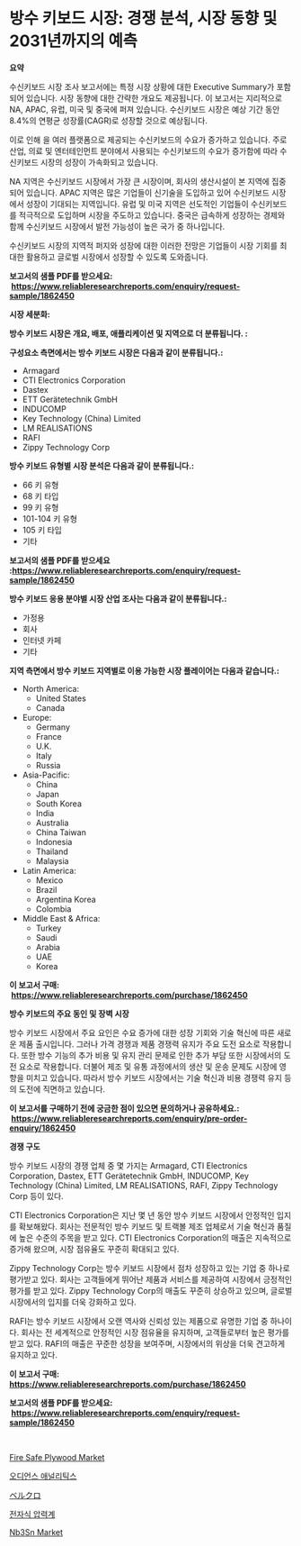<p><h1>방수 키보드 시장: 경쟁 분석, 시장 동향 및 2031년까지의 예측</h1></p><p><strong>요약</strong></p>
<p><p>수신키보드 시장 조사 보고서에는 특정 시장 상황에 대한 Executive Summary가 포함되어 있습니다. 시장 동향에 대한 간략한 개요도 제공됩니다. 이 보고서는 지리적으로 NA, APAC, 유럽, 미국 및 중국에 퍼져 있습니다. 수신키보드 시장은 예상 기간 동안 8.4%의 연평균 성장률(CAGR)로 성장할 것으로 예상됩니다.</p><p>이로 인해 을 여러 플랫폼으로 제공되는 수신키보드의 수요가 증가하고 있습니다. 주로 산업, 의료 및 엔터테인먼트 분야에서 사용되는 수신키보드의 수요가 증가함에 따라 수신키보드 시장의 성장이 가속화되고 있습니다.</p><p>NA 지역은 수신키보드 시장에서 가장 큰 시장이며, 회사의 생산시설이 본 지역에 집중되어 있습니다. APAC 지역은 많은 기업들이 신기술을 도입하고 있어 수신키보드 시장에서 성장이 기대되는 지역입니다. 유럽 및 미국 지역은 선도적인 기업들이 수신키보드를 적극적으로 도입하며 시장을 주도하고 있습니다. 중국은 급속하게 성장하는 경제와 함께 수신키보드 시장에서 발전 가능성이 높은 국가 중 하나입니다.</p><p>수신키보드 시장의 지역적 퍼지와 성장에 대한 이러한 전망은 기업들이 시장 기회를 최대한 활용하고 글로벌 시장에서 성장할 수 있도록 도와줍니다.</p></p>
<p><strong>보고서의 샘플 PDF를 받으세요: &nbsp;<a href="https://www.reliableresearchreports.com/enquiry/request-sample/1862450">https://www.reliableresearchreports.com/enquiry/request-sample/1862450</a></strong></p>
<p><strong>시장 세분화:</strong></p>
<p><strong> 방수 키보드 시장은 개요, 배포, 애플리케이션 및 지역으로 더 분류됩니다. :</strong></p>
<p><strong>구성요소 측면에서는 방수 키보드 시장은 다음과 같이 분류됩니다.:</strong></p>
<p><ul><li>Armagard</li><li>CTI Electronics Corporation</li><li>Dastex</li><li>ETT Gerätetechnik GmbH</li><li>INDUCOMP</li><li>Key Technology (China) Limited</li><li>LM REALISATIONS</li><li>RAFI</li><li>Zippy Technology Corp</li></ul></p>
<p><strong> 방수 키보드 유형별 시장 분석은 다음과 같이 분류됩니다.:</strong></p>
<p><ul><li>66 키 유형</li><li>68 키 타입</li><li>99 키 유형</li><li>101-104 키 유형</li><li>105 키 타입</li><li>기타</li></ul></p>
<p><strong>보고서의 샘플 PDF를 받으세요 :<a href="https://www.reliableresearchreports.com/enquiry/request-sample/1862450">https://www.reliableresearchreports.com/enquiry/request-sample/1862450</a></strong></p>
<p><strong> 방수 키보드 응용 분야별 시장 산업 조사는 다음과 같이 분류됩니다.:</strong></p>
<p><ul><li>가정용</li><li>회사</li><li>인터넷 카페</li><li>기타</li></ul></p>
<p><strong>지역 측면에서 방수 키보드 지역별로 이용 가능한 시장 플레이어는 다음과 같습니다.:</strong></p>
<p><ul>
    <li>
        North America:
        <ul>
            <li>United States</li>
            <li>Canada</li>
        </ul>
    </li>
    <li>
        Europe:
        <ul>
            <li>Germany</li>
            <li>France</li>
            <li>U.K.</li>
            <li>Italy</li>
            <li>Russia</li>
        </ul>
    </li>
    <li>
        Asia-Pacific:
        <ul>
            <li>China</li>
            <li>Japan</li>
            <li>South Korea</li>
            <li>India</li>
            <li>Australia</li>
            <li>China Taiwan</li>
            <li>Indonesia</li>
            <li>Thailand</li>
            <li>Malaysia</li>
        </ul>
    </li>
    <li>
        Latin America:
        <ul>
            <li>Mexico</li>
            <li>Brazil</li>
            <li>Argentina Korea</li>
            <li>Colombia</li>
        </ul>
    </li>
    <li>
        Middle East & Africa:
        <ul>
            <li>Turkey</li>
            <li>Saudi</li>
            <li>Arabia</li>
            <li>UAE</li>
            <li>Korea</li>
        </ul>
    </li>
    </ul></p>
<p><strong>이 보고서 구매: &nbsp;<a href="https://www.reliableresearchreports.com/purchase/1862450">https://www.reliableresearchreports.com/purchase/1862450</a></strong></p>
<p><strong>방수 키보드의 주요 동인 및 장벽 시장</strong></p>
<p><p>방수 키보드 시장에서 주요 요인은 수요 증가에 대한 성장 기회와 기술 혁신에 따른 새로운 제품 출시입니다. 그러나 가격 경쟁과 제품 경쟁력 유지가 주요 도전 요소로 작용합니다. 또한 방수 기능의 추가 비용 및 유지 관리 문제로 인한 추가 부담 또한 시장에서의 도전 요소로 작용합니다. 더불어 제조 및 유통 과정에서의 생산 및 운송 문제도 시장에 영향을 미치고 있습니다. 따라서 방수 키보드 시장에서는 기술 혁신과 비용 경쟁력 유지 등의 도전에 직면하고 있습니다.</p></p>
<p><strong>이 보고서를 구매하기 전에 궁금한 점이 있으면 문의하거나 공유하세요.: &nbsp;<a href="https://www.reliableresearchreports.com/enquiry/pre-order-enquiry/1862450">https://www.reliableresearchreports.com/enquiry/pre-order-enquiry/1862450</a></strong></p>
<p><strong>경쟁 구도</strong></p>
<p><p>방수 키보드 시장의 경쟁 업체 중 몇 가지는 Armagard, CTI Electronics Corporation, Dastex, ETT Gerätetechnik GmbH, INDUCOMP, Key Technology (China) Limited, LM REALISATIONS, RAFI, Zippy Technology Corp 등이 있다. </p><p>CTI Electronics Corporation은 지난 몇 년 동안 방수 키보드 시장에서 안정적인 입지를 확보해왔다. 회사는 전문적인 방수 키보드 및 트랙볼 제조 업체로서 기술 혁신과 품질에 높은 수준의 주목을 받고 있다. CTI Electronics Corporation의 매출은 지속적으로 증가해 왔으며, 시장 점유율도 꾸준히 확대되고 있다.</p><p>Zippy Technology Corp는 방수 키보드 시장에서 점차 성장하고 있는 기업 중 하나로 평가받고 있다. 회사는 고객들에게 뛰어난 제품과 서비스를 제공하여 시장에서 긍정적인 평가를 받고 있다. Zippy Technology Corp의 매출도 꾸준히 상승하고 있으며, 글로벌 시장에서의 입지를 더욱 강화하고 있다.</p><p>RAFI는 방수 키보드 시장에서 오랜 역사와 신뢰성 있는 제품으로 유명한 기업 중 하나이다. 회사는 전 세계적으로 안정적인 시장 점유율을 유지하며, 고객들로부터 높은 평가를 받고 있다. RAFI의 매출은 꾸준한 성장을 보여주며, 시장에서의 위상을 더욱 견고하게 유지하고 있다.</p></p>
<p><strong>이 보고서 구매: &nbsp; <a href="https://www.reliableresearchreports.com/purchase/1862450">https://www.reliableresearchreports.com/purchase/1862450</a></strong></p>
<p><strong>보고서의 샘플 PDF를 받으세요: &nbsp;<a href="https://www.reliableresearchreports.com/enquiry/request-sample/1862450">https://www.reliableresearchreports.com/enquiry/request-sample/1862450</a></strong><strong></strong></p>
<p>&nbsp;</p>
<p><p><a href="https://github.com/johnbach50/Market-Research-Report-List-2/blob/main/fire-safe-plywood-market.md">Fire Safe Plywood Market</a></p><p><a href="https://medium.com/@aidenreinger/%EC%98%A4%EB%94%94%EC%96%B8%EC%8A%A4-%EB%B6%84%EC%84%9D-%EC%8B%9C%EC%9E%A5-%EC%A1%B0%EC%82%AC-%EB%B3%B4%EA%B3%A0%EC%84%9C-%EA%B7%B8-%EC%97%AD%EC%82%AC-%EB%B0%8F-2024%EB%85%84%EB%B6%80%ED%84%B0-2031%EB%85%84%EA%B9%8C%EC%A7%80%EC%9D%98-%EC%98%88%EC%B8%A1-bdadf937fec6">오디언스 애널리틱스</a></p><p><a href="https://medium.com/@jasohung45456/%E3%83%99%E3%83%AB%E3%82%AF%E3%83%AD%E5%B8%82%E5%A0%B4%E3%81%AE%E5%8B%95%E5%90%91%E3%81%A8%E5%B8%82%E5%A0%B4%E5%88%86%E6%9E%90%E3%81%AF-2024%E5%B9%B4%E3%81%8B%E3%82%892031%E5%B9%B4%E3%81%BE%E3%81%A7%E3%81%AE%E4%BA%88%E6%B8%AC%E3%81%95%E3%82%8C%E3%81%A6%E3%81%84%E3%81%BE%E3%81%99-2173460c349f">ベルクロ</a></p><p><a href="https://github.com/vsap75a286l/Market-Research-Report-List-1/blob/main/4588448191867.md">전자식 압력계</a></p><p><a href="https://github.com/lylyparadise/Market-Research-Report-List-2/blob/main/nb3sn-market.md">Nb3Sn Market</a></p></p>